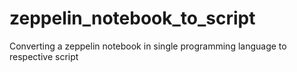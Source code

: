 # zeppelin_notebook_to_script
Converting a zeppelin notebook in single programming language to respective script
